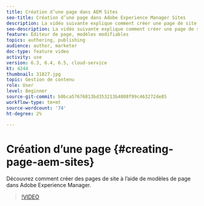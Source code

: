 ```yaml
---
title: Création d’une page dans AEM Sites
seo-title: Création d’une page dans Adobe Experience Manager Sites
description: La vidéo suivante explique comment créer une page de site à partir d’un modèle dans Adobe Experience Manager.
seo-description: La vidéo suivante explique comment créer une page de site à partir d’un modèle dans Adobe Experience Manager.
feature: Éditeur de page, modèles modifiables
topics: authoring, publishing
audience: author, marketer
doc-type: feature video
activity: use
version: 6.3, 6.4, 6.5, cloud-service
kt: 4244
thumbnail: 31827.jpg
topic: Gestion de contenu
role: User
level: Beginner
source-git-commit: b0bca57676813bd353213b4808f99c463272de85
workflow-type: tm+mt
source-wordcount: '74'
ht-degree: 2%

---
```



# Création d’une page {#creating-page-aem-sites}

Découvrez comment créer des pages de site à l’aide de modèles de page dans Adobe Experience Manager.

>[!VIDEO](https://video.tv.adobe.com/v/31827?quality=12&learn=on)
